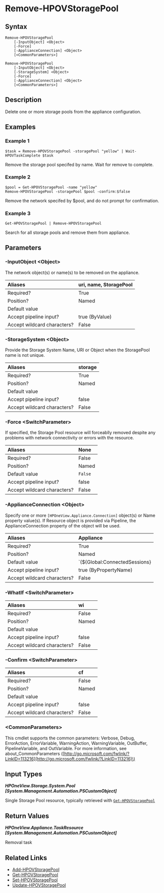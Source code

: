 ﻿---
description: Delete storage pool resource(s).
---

# Remove-HPOVStoragePool

## Syntax

```text
Remove-HPOVStoragePool
    [-InputObject] <Object>
    [-Force]
    [-ApplianceConnection] <Object>
    [<CommonParameters>]
```

```text
Remove-HPOVStoragePool
    [-InputObject] <Object>
    [-StorageSystem] <Object>
    [-Force]
    [-ApplianceConnection] <Object>
    [<CommonParameters>]
```

## Description

Delete one or more storage pools from the appliance configuration.

## Examples

###  Example 1 

```text
$task = Remove-HPOVStoragePool -storagePool "yellow" | Wait-HPOVTaskComplete $task
```

Remove the storage pool specifed by name.  Wait for remove to complete.

###  Example 2 

```text
$pool = Get-HPOVStoragePool -name "yellow"
Remove-HPOVStoragePool -storagePool $pool -confirm:$false
```

Remove the network specifed by $pool, and do not prompt for confirmation.

###  Example 3 

```text
Get-HPOVStoragePool | Remove-HPOVStoragePool
```

Search for all storage pools and remove them from appliance.

## Parameters

### -InputObject &lt;Object&gt;

The network object(s) or name(s) to be removed on the appliance.

| Aliases | uri, name, StoragePool |
| :--- | :--- |
| Required? | True |
| Position? | Named |
| Default value |  |
| Accept pipeline input? | true (ByValue) |
| Accept wildcard characters? | False |

### -StorageSystem &lt;Object&gt;

Provide the Storage System Name, URI or Object when the StoragePool name is not unique.

| Aliases | storage |
| :--- | :--- |
| Required? | True |
| Position? | Named |
| Default value |  |
| Accept pipeline input? | false |
| Accept wildcard characters? | False |

### -Force &lt;SwitchParameter&gt;

If specified, the Storage Pool resource will forceablly removed despite any problems with network connectivity or errors with the resource.

| Aliases | None |
| :--- | :--- |
| Required? | False |
| Position? | Named |
| Default value | `False` |
| Accept pipeline input? | false |
| Accept wildcard characters? | False |

### -ApplianceConnection &lt;Object&gt;

Specify one or more `[HPOneView.Appliance.Connection]` object(s) or Name property value(s). If Resource object is provided via Pipeline, the ApplianceConnection property of the object will be used.

| Aliases | Appliance |
| :--- | :--- |
| Required? | True |
| Position? | Named |
| Default value | `(${Global:ConnectedSessions} | ? Default)` |
| Accept pipeline input? | true (ByPropertyName) |
| Accept wildcard characters? | False |

### -WhatIf &lt;SwitchParameter&gt;



| Aliases | wi |
| :--- | :--- |
| Required? | False |
| Position? | Named |
| Default value |  |
| Accept pipeline input? | false |
| Accept wildcard characters? | False |

### -Confirm &lt;SwitchParameter&gt;



| Aliases | cf |
| :--- | :--- |
| Required? | False |
| Position? | Named |
| Default value |  |
| Accept pipeline input? | false |
| Accept wildcard characters? | False |

### &lt;CommonParameters&gt;

This cmdlet supports the common parameters: Verbose, Debug, ErrorAction, ErrorVariable, WarningAction, WarningVariable, OutBuffer, PipelineVariable, and OutVariable. For more information, see about\_CommonParameters \([http://go.microsoft.com/fwlink/?LinkID=113216](http://go.microsoft.com/fwlink/?LinkID=113216)\)

## Input Types

_**HPOneView.Storage.System.Pool [System.Management.Automation.PSCustomObject]**_

Single Storage Pool resource, typically retrieved with [`Get-HPOVStoragePool`](get-hpovstoragepool.md)

## Return Values

_**HPOneView.Appliance.TaskResource [System.Management.Automation.PSCustomObject]**_

Removal task

## Related Links

* [Add-HPOVStoragePool](add-hpovstoragepool.md)
* [Get-HPOVStoragePool](get-hpovstoragepool.md)
* [Set-HPOVStoragePool](set-hpovstoragepool.md)
* [Update-HPOVStoragePool](update-hpovstoragepool.md)
